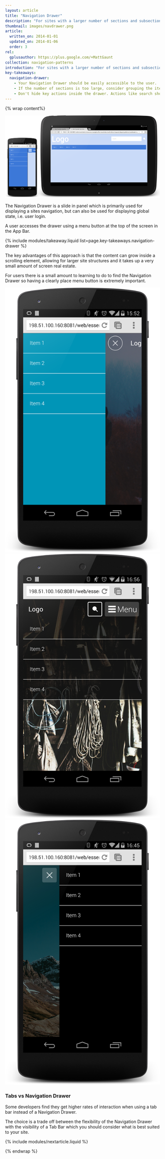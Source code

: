 ```yaml
---
layout: article
title: "Navigation Drawer"
description: "For sites with a larger number of sections and subsections the Navigation Drawer is a much better fit. It can be a scrollable off-canvas element to your site as well as be a common place for global state."
thumbnail: images/navdrawer.png
article:
  written_on: 2014-01-01
  updated_on: 2014-01-06
  order: 3
rel:
  gplusauthor: https://plus.google.com/+MattGaunt
collection: navigation-patterns
introduction: "For sites with a larger number of sections and subsections the Navigation Drawer is a much better fit. It can be a scrollable off-canvas element to your site as well as be a common place for global state."
key-takeaways:
  navigation-drawer:
    - Your Navigation Drawer should be easily accessible to the user.
    - If the number of sections is too large, consider grouping the items and expanding / contracting the groups. Avoid overwhelming your users.
    - Don't hide key actions inside the drawer. Actions like search should be prominently on the home page, not hidden in the drawer.
---
```


{% wrap content%}

<a href="{{site.baseurl}}/resources/samples/layouts/navigation-patterns/appbar-navdrawer-sample1.html">
	<img class="g-medium--full g-wide--full" src="images/navdrawer.png">
</a>

<div style="clear: both;"></div>

The Navigation Drawer is a slide in panel which is primarily used for displaying a sites navigation, but can also be used for displaying global state, i.e. user login.

A user accesses the drawer using a menu button at the top of the screen in the App Bar.

{% include modules/takeaway.liquid list=page.key-takeaways.navigation-drawer %}

The key advantages of this approach is that the content can grow inside a scrolling element, allowing for larger site structures and it takes up a very small amount of screen real estate.

For users there is a small amount to learning to do to find the Navigation Drawer so having a clearly place menu button is extremely important.

<a href="{{site.baseurl}}/resources/samples/layouts/navigation-patterns/appbar-navdrawer-bottombar-sample.html">
	<img class="g--third" src="images/navdrawer-alt-1.png">
</a><a href="{{site.baseurl}}/resources/samples/layouts/navigation-patterns/appbar-navdrawer-sample.html">
	<img class="g--third" src="images/navdrawer-alt-2.png">
</a><a href="{{site.baseurl}}/resources/samples/layouts/navigation-patterns/navdrawer-sample4.html">
	<img class="g--third g--last" src="images/navdrawer-alt-3.png"> 
</a>

<div style="clear: both;"></div>

### Tabs vs Navigation Drawer

Some developers find they get higher rates of interaction when using a tab bar instead of a Navigation Drawer.

The choice is a trade off between the flexibility of the Navigation Drawer with the visibility of a Tab Bar which you should consider what is best suited to your site.

<div style="clear: both;"></div>

{% include modules/nextarticle.liquid %}

{% endwrap %}
